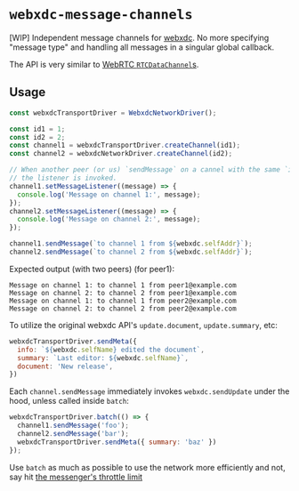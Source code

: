 # `webxdc-message-channels`

\[WIP\] Independent message channels for [webxdc][webxdc]. No more specifying "message type" and handling all messages in a singular global callback.

The API is very similar to [WebRTC `RTCDataChannel`s](https://developer.mozilla.org/en-US/docs/Web/API/RTCDataChannel).

## Usage

<!-- TODO Ok, I think striving for a realistic example is not the best approach.
Better just go for the simplest example. -->

```javascript
const webxdcTransportDriver = WebxdcNetworkDriver();

const id1 = 1;
const id2 = 2;
const channel1 = webxdcTransportDriver.createChannel(id1);
const channel2 = webxdcNetworkDriver.createChannel(id2);

// When another peer (or us) `sendMessage` on a cannel with the same `id`,
// the listener is invoked.
channel1.setMessageListener((message) => {
  console.log('Message on channel 1:', message);
});
channel2.setMessageListener((message) => {
  console.log('Message on channel 2:', message);
});

channel1.sendMessage(`to channel 1 from ${webxdc.selfAddr}`);
channel2.sendMessage(`to channel 2 from ${webxdc.selfAddr}`);
```

Expected output (with two peers) (for peer1):

```
Message on channel 1: to channel 1 from peer1@example.com
Message on channel 2: to channel 2 from peer1@example.com
Message on channel 1: to channel 1 from peer2@example.com
Message on channel 2: to channel 2 from peer2@example.com
```

To utilize the original webxdc API's `update.document`, `update.summary`, etc:

```javascript
webxdcTransportDriver.sendMeta({
  info: `${webxdc.selfName} edited the document`,
  summary: `Last editor: ${webxdc.selfName}`,
  document: 'New release',
})
```

Each `channel.sendMessage` immediately invokes `webxdc.sendUpdate`
under the hood,
unless called inside `batch`:
<!-- TODO idk, `batch` in this form looks a little stupid, because it doesn't
look different from what this library is trying to solve, i.e. get rid of
having to do all the messaging stuff in a single piece of code.

I think something like throttling `webxdc.sendUpdate` is a better idea. -->

```javascript
webxdcTransportDriver.batch(() => {
  channel1.sendMessage('foo');
  channel2.sendMessage('bar');
  webxdcTransportDriver.sendMeta({ summary: 'baz' })
});
```

Use `batch` as much as possible to use the network more efficiently and not, say
hit [the messenger's throttle limit](https://github.com/deltachat/deltachat-core-rust/blob/061d091c971ac8cb860f92e6e81c298dcffa8f26/src/context.rs#L385)

<!-- TODO also showcase in-band channel negotiation (see
[`negotiated` of `RTCPeerConnection.createDataChannel`](https://developer.mozilla.org/en-US/docs/Web/API/RTCPeerConnection/createDataChannel)). -->

[webxdc]: https://webxdc.org/